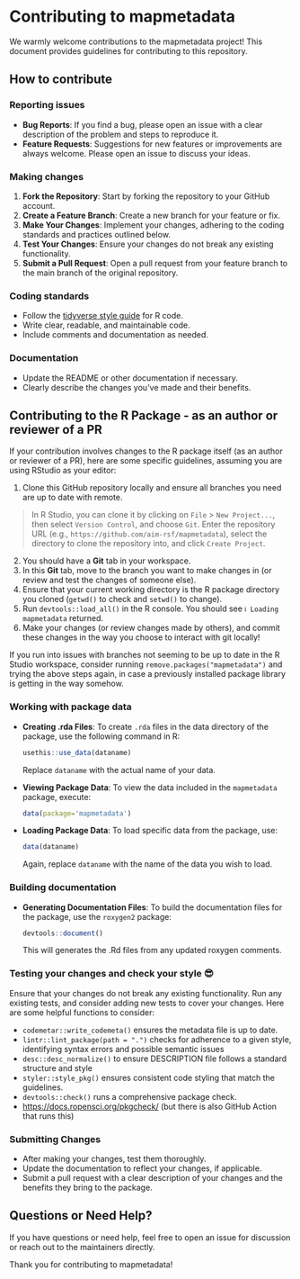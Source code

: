 # Contributing to mapmetadata

We warmly welcome contributions to the mapmetadata project! 
This document provides guidelines for contributing to this repository.

## How to contribute

### Reporting issues

- **Bug Reports**: If you find a bug, please open an issue with a clear description of the problem and steps to reproduce it.
- **Feature Requests**: Suggestions for new features or improvements are always welcome. Please open an issue to discuss your ideas.

### Making changes

1. **Fork the Repository**: Start by forking the repository to your GitHub account.
2. **Create a Feature Branch**: Create a new branch for your feature or fix.
3. **Make Your Changes**: Implement your changes, adhering to the coding standards and practices outlined below.
4. **Test Your Changes**: Ensure your changes do not break any existing functionality.
5. **Submit a Pull Request**: Open a pull request from your feature branch to the main branch of the original repository.

### Coding standards

- Follow the [tidyverse style guide](https://style.tidyverse.org) for R code.
- Write clear, readable, and maintainable code.
- Include comments and documentation as needed.

### Documentation

- Update the README or other documentation if necessary.
- Clearly describe the changes you've made and their benefits.

## Contributing to the R Package - as an author or reviewer of a PR

If your contribution involves changes to the R package itself (as an author or reviewer of a PR), here are some specific guidelines, assuming you are using RStudio as your editor:

1. Clone this GitHub repository locally and ensure all branches you need are up to date with remote. 
> In R Studio, you can clone it by clicking on `File` > `New Project...`, then select `Version Control`, and choose `Git`. Enter the repository URL (e.g., `https://github.com/aim-rsf/mapmetadata`), select the directory to clone the repository into, and click `Create Project`.
2. You should have a **Git** tab in your workspace.
3. In this **Git** tab, move to the branch you want to make changes in (or review and test the changes of someone else).
4. Ensure that your current working directory is the R package directory you cloned (`getwd()` to check and `setwd()` to change).
5. Run `devtools::load_all()` in the R console. You should see `ℹ Loading mapmetadata` returned.
6. Make your changes (or review changes made by others), and commit these changes in the way you choose to interact with git locally!

If you run into issues with branches not seeming to be up to date in the R Studio workspace, consider running `remove.packages("mapmetadata")` and trying the above steps again, in case a previously installed package library is getting in the way somehow. 
   
### Working with package data

- **Creating .rda Files**: To create `.rda` files in the data directory of the package, use the following command in R:
  ```R
  usethis::use_data(dataname)
  ```
  Replace `dataname` with the actual name of your data.

- **Viewing Package Data**: To view the data included in the `mapmetadata` package, execute:
  ```R
  data(package='mapmetadata')
  ```

- **Loading Package Data**: To load specific data from the package, use:
  ```R
  data(dataname)
  ```
  Again, replace `dataname` with the name of the data you wish to load.

### Building documentation

- **Generating Documentation Files**: To build the documentation files for the package, use the `roxygen2` package:
  ```R
  devtools::document() 
  ```
  This will generates the .Rd files from any updated roxygen comments.

### Testing your changes and check your style :sunglasses:

Ensure that your changes do not break any existing functionality. Run any existing tests, and consider adding new tests to cover your changes. Here are some helpful functions to consider:

- `codemetar::write_codemeta()` ensures the metadata file is up to date.
- `lintr::lint_package(path = ".")` checks for adherence to a given style, identifying syntax errors and possible semantic issues
- `desc::desc_normalize()` to ensure DESCRIPTION file follows a standard structure and style
- `styler::style_pkg()` ensures consistent code styling that match the guidelines.
- `devtools::check()` runs a comprehensive package check. 
- https://docs.ropensci.org/pkgcheck/ (but there is also GitHub Action that runs this)

### Submitting Changes

- After making your changes, test them thoroughly.
- Update the documentation to reflect your changes, if applicable.
- Submit a pull request with a clear description of your changes and the benefits they bring to the package.

## Questions or Need Help?

If you have questions or need help, feel free to open an issue for discussion or reach out to the maintainers directly.

Thank you for contributing to mapmetadata!
